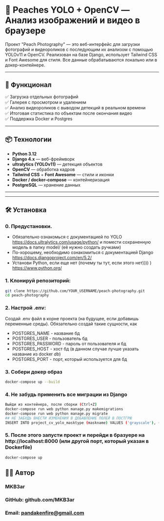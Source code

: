 # 🍑 Peaches YOLO + OpenCV — Анализ изображений и видео в браузере

Проект "Peach Photography" — это веб-интерфейс для загрузки фотографий и видеороликов с последующим их анализом с помощью YOLOv11 и OpenCV. Реализован на базе Django, использует Tailwind CSS и Font Awesome для стиля. Все данные обрабатываются локально или в докер-контейнере.

---

## 🌟 Функционал

✅ Загрузка отдельных фотографий  
✅ Галерея с просмотром и удалением  
✅ Анализ видеороликов с выводом детекций в реальном времени  
✅ Итоговая статистика по объектам после окончания видео  
✅ Поддержка Docker и Postgres  

---

## 📦 Технологии

- **Python 3.12**
- **Django 4.x** — веб-фреймворк
- **ultralytics (YOLOv11)** — детекция объектов
- **OpenCV** — обработка кадров
- **Tailwind CSS** + **Font Awesome** — стили и иконки
- **Docker / docker-compose** — контейнеризация
- **PostgreSQL** — хранение данных

---


---

## 🛠️ Установка

### 0. Предустановки.
- Обязательно ознакомься с документацией по YOLO https://docs.ultralytics.com/usage/python/ и помести сохраненную модель в папку model/ (её нужно создать ручками)
- По-хорошему, необходимо ознакомиться с документацией Django https://docs.djangoproject.com/en/5.2/
- Установи Python, если еще нет (почему ты тут, если этого нет)))) ) https://www.python.org/

### 1. Клонируй репозиторий:
```bash
git clone https://github.com/YOUR_USERNAME/peach-photography.git
cd peach-photography
```

### 2. Настрой .env:
Создай .env файл в корне проекта (на будущее, если добавишь переменные среды).
Обязательно создай такие сущности, как
- POSTGRES_NAME - название бд
- POSTGRES_USER - пользователь бд
- POSTGRES_PASSWORD - пароль от пользователя и бд
- POSTGRES_HOST - хост бд (в данном случае лучше указать название из docker *db*)
- POSTGRES_PORT - порт, который используется для бд

### 3. Собери докер образ
```bash
docker-compose up --build
```

### 4. Не забудь применить все миграции из Django
```bash
Выйди из контейнера, после сборки (Ctrl+Z)
docker-compose run web python manage.py makemigrations
docker-compose run web python manage.py migrate
## НЕ ЗАБУДЬ ВНЕСТИ ИЗМЕНЕНИЯ В ДОБАВЛЕНИЕ ПОЛЕЙ В ПОСТГРЮ
INSERT INTO project_cv_yolo_masktype (maskname) VALUES ('grayscale'), ('edges'), ('hsv'), ('lab'), ('luv'), ('rgb'), ('binary'), ('gauss');
```

### 5. После этого запусти проект и перейди в бразуере на http://localhost:8000 (или другой порт, который указан в Dockerfile)
```bash
docker-compose up
```

## 👨‍💻 Автор
### MKB3ar
### GitHub: github.com/MKB3ar
### Email: pandakenfire@gmail.com
